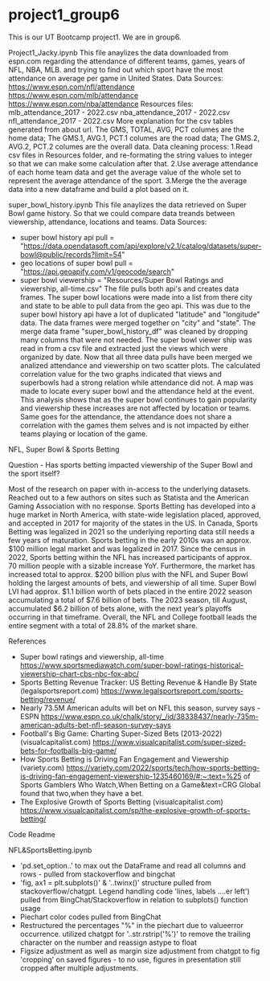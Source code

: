 # project1_group6

This is our UT Bootcamp project1. We are in group6.

Project1_Jacky.ipynb
This file anaylizes the data downloaded from espn.com regarding the attendance of different teams, games, years of NFL, NBA, MLB. and trying to find out which sport have the most attendance on average per game in United States.
  Data Sources:
	  https://www.espn.com/nfl/attendance
	  https://www.espn.com/mlb/attendance
	  https://www.espn.com/nba/attendance
  Resources files:
	  mlb_attendance_2017 - 2022.csv
	  nba_attendance_2017 - 2022.csv
	  nfl_attendance_2017 - 2022.csv
  More explanation for the csv tables generated from about url.
	  The GMS, TOTAL, AVG, PCT columes are the home data;
	  The GMS.1, AVG.1, PCT.1 columes are the road data;
	  The GMS.2, AVG.2, PCT.2 columes are the overall data.
  Data cleaning process:
	  1.Read csv files in Resources folder, and re-formating the string values to integer so that we can make some calculation after that.
	  2.Use average attendance of each home team data and get the average value of the whole set to represent the average attendance of the sport.
	  3.Merge the the average data into a new dataframe and build a plot based on it.

super_bowl_history.ipynb
This file anaylizes the data retrieved on Super Bowl game history. So that we could compare data treands between viewership, attendance, locations and teams.
Data Sources:
-   super bowl history api pull = "https://data.opendatasoft.com/api/explore/v2.1/catalog/datasets/super-bowl@public/records?limit=54"
-   geo locations of super bowl pull = "https://api.geoapify.com/v1/geocode/search"
-   super bowl viewership = "Resources/Super Bowl Ratings and viewership, all-time.csv"
The file pulls both api's and creates data frames. The super bowl locations were made into a list from there city and state to be able to pull data from the geo api. This was due to the super bowl history api have a lot of duplicated "latitude" and "longitude" data. 
The data frames were merged together on "city" and "state".
The merge data frame "super_bowl_history_df" was cleaned by dropping many columns that were not needed. 
The super bowl viewer ship was read in from a csv file and extracted just the views which were organized by date.
Now that all three data pulls have been merged we analized attendance and viewership on two scatter plots.
The calculated correlation value for the two graphs indicated that views and superbowls had a strong relation while attendance did not. 
A map was made to locate every super bowl and the attendance held at the event. 
This analysis shows that as the super bowl continues to gain popularity and viewership these increases are not affected by location or teams. Same goes for the attendance, the attendance does not share a correlation with the games them selves and is not impacted by either teams playing or location of the game.


NFL, Super Bowl & Sports Betting


Question - Has sports betting impacted viewership of the Super Bowl and the sport itself?

Most of the research on paper with in-access to the underlying datasets. Reached out to a few authors on sites such as Statista and the American Gaming Association with no response. Sports Betting has developed into a huge market in North America, with state-wide legislation placed, approved, and accepted in 2017 for majority of the states in the US. In Canada, Sports Betting was legalized in 2021 so the underlying reporting data still needs a few years of maturation. Sports betting in the early 2010s was an approx. $100 million legal market and was legalized in 2017. Since the census in 2022, Sports betting within the NFL has increased participants of approx. 70 million people with a sizable increase YoY. Furthermore, the market has increased total to approx. $200 billion plus with the NFL and Super Bowl holding the largest amounts of bets, and viewership of all time. Super Bowl LVI had approx. $1.1 billion worth of bets placed in the entire 2022 season accumulating a total of $7.6 billion of bets. The 2023 season, till August, accumulated $6.2 billion of bets alone, with the next year’s playoffs occurring in that timeframe. Overall, the NFL and College football leads the entire segment with a total of 28.8% of the market share.

References
- Super bowl ratings and viewership, all-time	https://www.sportsmediawatch.com/super-bowl-ratings-historical-viewership-chart-cbs-nbc-fox-abc/
- Sports Betting Revenue Tracker: US Betting Revenue & Handle By State (legalsportsreport.com)	https://www.legalsportsreport.com/sports-betting/revenue/
- Nearly 73.5M American adults will bet on NFL this season, survey says - ESPN	https://www.espn.co.uk/chalk/story/_/id/38338437/nearly-735m-american-adults-bet-nfl-season-survey-says
- Football's Big Game: Charting Super-Sized Bets (2013-2022) (visualcapitalist.com)	https://www.visualcapitalist.com/super-sized-bets-for-footballs-big-game/
- How Sports Betting is Driving Fan Engagement and Viewership (variety.com)	https://variety.com/2022/sports/tech/how-sports-betting-is-driving-fan-engagement-viewership-1235460169/#:~:text=%25 of Sports Gamblers Who Watch,When Betting on a Game&text=CRG Global found that two,when they have a bet.
- The Explosive Growth of Sports Betting (visualcapitalist.com)	https://www.visualcapitalist.com/sp/the-explosive-growth-of-sports-betting/


Code Readme 

NFL&SportsBetting.ipynb
-	'pd.set_option..' to max out the DataFrame and read all columns and rows - pulled from stackoverflow and bingchat
-	'fig, ax1 = plt.subplots()' & '..twinx()' structure pulled from stackoverflow/chatgpt. Legend handling code 'lines, labels ....er left') pulled from BingChat/Stackoverflow in relation to subplots() function usage
-	Piechart color codes pulled from BingChat
-	Restructured the percentages "%" in the piechart due to valueerror occurrence. utilized chatgpt for '..str.rstrip('%')' to remove the trailing character on the number and reassign astype to float
-	Figsize adjustment as well as margin size adjustment from chatgpt to fig 'cropping' on saved figures - to no use, figures in presentation still cropped after multiple adjustments.
